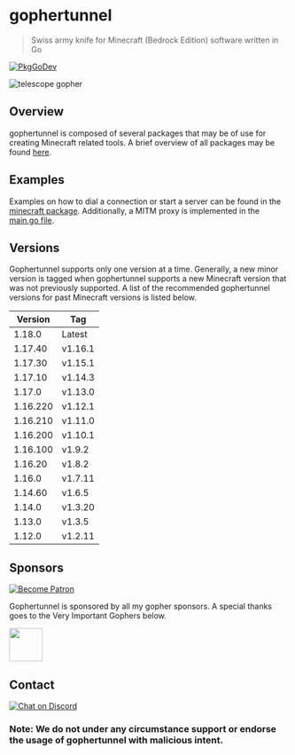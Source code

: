 # gophertunnel
> Swiss army knife for Minecraft (Bedrock Edition) software written in Go

[![PkgGoDev](https://pkg.go.dev/badge/github.com/sandertv/gophertunnel)](https://pkg.go.dev/github.com/sandertv/gophertunnel)

![telescope gopher](https://raw.githubusercontent.com/Sandertv/gophertunnel/master/gophertunnel_telescope_coloured.png)

## Overview
gophertunnel is composed of several packages that may be of use for creating Minecraft related tools. A brief
overview of all packages may be found [here](https://pkg.go.dev/mod/github.com/sandertv/gophertunnel?tab=packages).

## Examples
Examples on how to dial a connection or start a server can be found in the [minecraft package](https://github.com/Sandertv/gophertunnel/tree/master/minecraft).
Additionally, a MITM proxy is implemented in the [main.go file](https://github.com/Sandertv/gophertunnel/blob/master/main.go).

## Versions
Gophertunnel supports only one version at a time. Generally, a new minor version is tagged when gophertunnel
supports a new Minecraft version that was not previously supported. A list of the recommended gophertunnel
versions for past Minecraft versions is listed below.

| Version  | Tag      |
|----------|----------|
| 1.18.0   | Latest   |
| 1.17.40  | v1.16.1  |
| 1.17.30  | v1.15.1  |
| 1.17.10  | v1.14.3  |
| 1.17.0   | v1.13.0  |
| 1.16.220 | v1.12.1  |
| 1.16.210 | v1.11.0  |
| 1.16.200 | v1.10.1  |
| 1.16.100 | v1.9.2   |
| 1.16.20  | v1.8.2   |
| 1.16.0   | v1.7.11  |
| 1.14.60  | v1.6.5   |
| 1.14.0   | v1.3.20  |
| 1.13.0   | v1.3.5   |
| 1.12.0   | v1.2.11  |

## Sponsors
[![Become Patron](https://img.shields.io/badge/dynamic/json?logo=patreon&style=for-the-badge&color=%23e85b46&label=Patreon&query=data.attributes.patron_count&suffix=%20patrons&url=https%3A%2F%2Fwww.patreon.com%2Fapi%2Fcampaigns%2F2832539)](https://patreon.com/sandertv)

Gophertunnel is sponsored by all my gopher sponsors. A special thanks goes to the Very Important Gophers below.

<a href="https://github.com/andresbytes"><img src="https://avatars.githubusercontent.com/u/21067195?v=4" width="60" height="60"></a>

## Contact
[![Chat on Discord](https://img.shields.io/badge/Chat-On%20Discord-738BD7.svg?style=for-the-badge)](https://discord.com/invite/U4kFWHhTNR)

### Note: We do not under any circumstance support or endorse the usage of gophertunnel with malicious intent.
